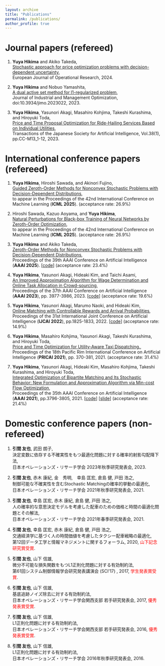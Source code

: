 ```yaml
---
layout: archive
title: "Publications"
permalink: /publications/
author_profile: true
---
```


# Journal papers (refereed)
1. **Yuya Hikima** and Akiko Takeda, <BR>
 [Stochastic approach for price optimization problems with decision-dependent uncertainty](https://www.sciencedirect.com/science/article/pii/S0377221724009652?via%3Dihub), <BR> European Journal of Operational Research, 2024. 

1. **Yuya Hikima** and Nobuo Yamashita, <BR> [A dual active set method for l1-regularized problem](https://www.aimsciences.org/article/doi/10.3934/jimo.2023022), <BR> Journal of Industrial and Management Optimization, doi:10.3934/jimo.2023022, 2023. 

1. **Yuya Hikima**, Yasunori Akagi, Masahiro Kohjima, Takeshi Kurashima, and Hiroyuki Toda, <BR> [Price and Time Proposal Optimization for Ride-Hailing Services Based on Individual Utilities](https://www.jstage.jst.go.jp/article/tjsai/38/1/38_38-1_C-M13/_article/-char/en), <BR> Transactions of the Japanese Society for Artificial Intelligence, Vol.38(1), pp.CC-M13_1-12, 2023.

# International conference papers (refereed)
1. **Yuya Hikima**, Hiroshi Sawada, and Akinori Fujino, <BR>
   [Guided Zeroth-Order Methods for Nonconvex Stochastic Problems with Decision-Dependent Distributions](https://openreview.net/pdf?id=cRmuEY7jhb), <BR>
   to appear in the Proceedings of the 42nd International Conference on Machine Learning (**ICML 2025**).  (acceptance rate: 26.9%)

1. Hiroshi Sawada, Kazuo Aoyama, and **Yuya Hikima**, <BR>
   [Natural Perturbations for Black-box Training of Neural Networks by Zeroth-Order Optimization](https://openreview.net/pdf?id=ULAQ9GmJlo), <BR>
   to appear in the Proceedings of the 42nd International Conference on Machine Learning (**ICML 2025**).  (acceptance rate: 26.9%)

1. **Yuya Hikima** and Akiko Takeda, <BR> [Zeroth-Order Methods for Nonconvex Stochastic Problems with Decision-Dependent Distributions](https://ojs.aaai.org/index.php/AAAI/article/view/33890), <BR> Proceedings of the 39th AAAI Conference on Artificial Intelligence (**AAAI 2025**). \[[code](https://github.com/Yuya-Hikima/AAAI25-Zeroth-Order-Methods-for-Nonconvex-Stochastic-Problems-with-Decision-Dependent-Distributions)\] (acceptance rate: 23.4%)

1. **Yuya Hikima**, Yasunori Akagi, Hideaki Kim, and Taichi Asami, <BR> [An Improved Approximation Algorithm for Wage Determination and Online Task Allocation in Crowd-sourcing](https://ojs.aaai.org/index.php/AAAI/article/view/25512), <BR> Proceedings of the 37th AAAI Conference on Artificial Intelligence (**AAAI 2023**), pp. 3977-3986, 2023. \[[code](https://github.com/Yuya-Hikima/AAAI2023-An-Improved-Approximation-Algorithm-for-Wage-Determination-and-Online-Task-Allocation)\] (acceptance rate: 19.6%)

1. **Yuya Hikima**, Yasunori Akagi, Marumo Naoki, and Hideaki Kim, <BR> [Online Matching with Controllable Rewards and Arrival Probabilities](https://www.ijcai.org/proceedings/2022/0254.pdf), <BR> Proceedings of the 31st International Joint Conference on Artificial Intelligence (**IJCAI 2022**), pp.1825-1833, 2022. \[[code](https://github.com/Yuya-Hikima/IJCAI2022-Online-Matching-with-Controllable-Rewards-and-Arrival-Probabilities)\] \(acceptance rate: 14.9%)

1. **Yuya Hikima**, Masahiro Kohjima, Yasunori Akagi, Takeshi Kurashima, and Hiroyuki Toda, <BR> [Price and Time Optimization for Utility-Aware Taxi Dispatching.](https://link.springer.com/chapter/10.1007/978-3-030-89188-6_28), <BR> Proceedings of the 18th Pacific Rim International Conference on Artificial Intelligence (**PRICAI 2021**), pp. 370-381, 2021. (acceptance rate: 31.4%)

1. **Yuya Hikima**, Yasunori Akagi, Hideaki Kim, Masahiro Kohjima, Takeshi Kurashima, and Hiroyuki Toda, <BR> [Integrated Optimization of Bipartite Matching and Its Stochastic Behavior: New Formulation and Approximation Algorithm via Min-cost Flow Optimization](https://ojs.aaai.org/index.php/AAAI/article/view/16497), <BR> Proceedings of the 35th AAAI Conference on Artificial Intelligence (**AAAI 2021**), pp.3796-3805, 2021. \[[code](https://github.com/Yuya-Hikima/AAAI-2021-Integrated-Optimization-fot-Bipartite-Matching-and-Its-Stochastic-Behavior)\] \[[slide](https://slideslive.com/38948403/integrated-optimization-of-bipartite-matching-and-its-stochastic-behavior-new-formulation-and-approximation-algorithm-via-mincost-flow-optimization)\] (acceptance rate: 21.4%)

<!--
# Preprints
1. **Yuya Hikima** and Akiko Takeda, <BR> [Stochastic Approach for Price Optimization Problems with Decision-dependent Uncertainty](https://arxiv.org/abs/2307.00492), <BR> arXiv, 2023. 
-->

# Domestic conference papers (non-refereed)

1. **引間 友也**, 武田 朗子, <BR> 決定変数に依存する不確実性をもつ最適化問題に対する確率的射影勾配降下法, <BR> 日本オペレーションズ・リサーチ学会 2023年秋季研究発表会, 2023. 

1. **引間 友也**, 赤木 康紀, 金　秀明,　幸島 匡宏, 倉島 健, 戸田 浩之, <BR> 制御可能な不確実性を含むStochastic Matchingの確率的挙動の最適化, <BR> 日本オペレーションズ・リサーチ学会 2021年秋季研究発表会, 2021. 

1. **引間 友也**, 幸島 匡宏, 赤木 康紀, 倉島 健, 戸田 浩之, <BR> 人の確率的な意思決定モデルを考慮した配車のための価格と時間の最適化問題とその解法, <BR> 日本オペレーションズ・リサーチ学会 2021年春季研究発表会, 2021.

1. **引間 友也**, 幸島 匡宏, 赤木 康紀, 倉島 健, 戸田 浩之, <BR> 交通経済学に基づく人の時間価値を考慮したタクシー配車戦略の最適化, <BR> 第12回データ工学と情報マネジメントに関するフォーラム, 2020, <span style="color: red; ">山下記念研究賞受賞</span>.

1. **引間 友也**, 山下 信雄, <BR>  微分不可能な損失関数をもつL1正則化問題に対する有効制約法, <BR> 第61回システム制御情報学会研究発表講演会 (SCI’17) , 2017, <span style="color: red; ">学生発表賞受賞</span>. 

1. **引間 友也**, 山下 信雄, <BR> 基底追跡ノイズ除去に対する有効制約法, <BR> 日本オペレーションズ・リサーチ学会関西支部 若手研究発表会, 2017, <span style="color: red; ">優秀発表賞受賞</span>.

1. **引間 友也**, 山下 信雄, <BR> L1正則化問題に対する有効制約法, <BR> 日本オペレーションズ・リサーチ学会関西支部 若手研究発表会, 2016, <span style="color: red; ">優秀発表賞受賞</span>.

1. **引間 友也**, 山下 信雄, <BR> L1正則化問題に対する有効制約法, <BR> 日本オペレーションズ・リサーチ学会 2016年秋季研究発表会, 2016. 

